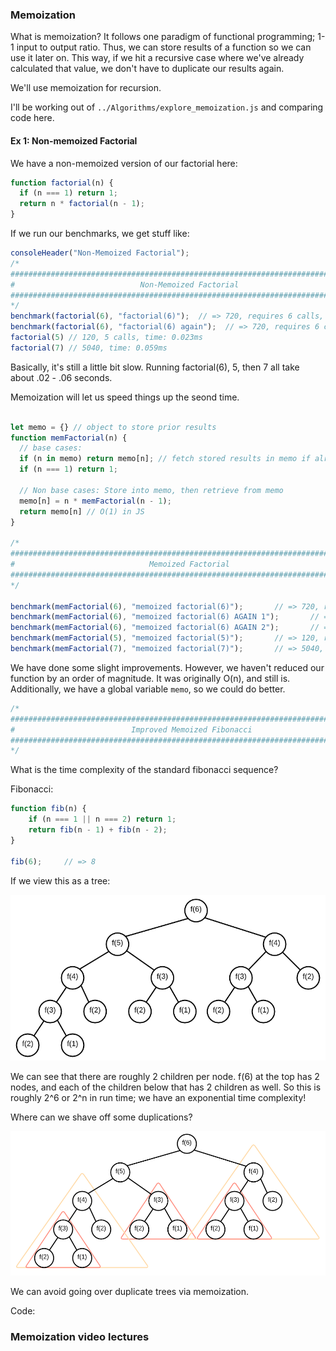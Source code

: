 ### Memoization

  What is memoization? It follows one paradigm of functional programming; 1-1 input to output ratio. Thus, we can store results of a function so we can use it later on. This way, if we hit a recursive case where we've already calculated that value, we don't have to duplicate our results again.

  We'll use memoization for recursion.

I'll be working out of `../Algorithms/explore_memoization.js` and comparing code here.

#### Ex 1: Non-memoized Factorial
We have a non-memoized version of our factorial here:

```js
function factorial(n) {
  if (n === 1) return 1;
  return n * factorial(n - 1);
}
```

If we run our benchmarks, we get stuff like: 

```js
consoleHeader("Non-Memoized Factorial");
/*
################################################################################
#                            Non-Memoized Factorial                            #
################################################################################
*/
benchmark(factorial(6), "factorial(6)");  // => 720, requires 6 calls, time: 0.246ms
benchmark(factorial(6), "factorial(6) again");  // => 720, requires 6 calls, time: 0.043ms
factorial(5) // 120, 5 calls, time: 0.023ms
factorial(7) // 5040, time: 0.059ms

```
  Basically, it's still a little bit slow. Running factorial(6), 5, then 7 all take about .02 - .06 seconds.

  Memoization will let us speed things up the seond time.

```js

let memo = {} // object to store prior results
function memFactorial(n) {
  // base cases:
  if (n in memo) return memo[n]; // fetch stored results in memo if already there
  if (n === 1) return 1;

  // Non base cases: Store into memo, then retrieve from memo
  memo[n] = n * memFactorial(n - 1);
  return memo[n] // O(1) in JS
}

/*
################################################################################
#                              Memoized Factorial                              #
################################################################################
*/

benchmark(memFactorial(6), "memoized factorial(6)");       // => 720, requires 6 calls, time: 0.975ms
benchmark(memFactorial(6), "memoized factorial(6) AGAIN 1");       // => 720, requires 1 call, time: 0.070ms
benchmark(memFactorial(6), "memoized factorial(6) AGAIN 2");       // => 720, requires 1 call, time: 0.057ms
benchmark(memFactorial(5), "memoized factorial(5)");       // => 120, requires 1 call, time: 0.097ms
benchmark(memFactorial(7), "memoized factorial(7)");       // => 5040, requires 2 calls, time: 0.052ms

```

  We have done some slight improvements. However, we haven't reduced our function by an order of magnitude. It was originally O(n), and still is. Additionally, we have a global variable `memo`, so we could do better.

```js
/*
################################################################################
#                          Improved Memoized Fibonacci                         #
################################################################################
*/
```

What is the time complexity of the standard fibonacci sequence?

Fibonacci:
```js
function fib(n) {
    if (n === 1 || n === 2) return 1;
    return fib(n - 1) + fib(n - 2);
}

fib(6);     // => 8
```

If we view this as a tree:

![fib tree](Images/fib_tree.png)


  We can see that there are roughly 2 children per node. f(6) at the top has 2 nodes, and each of the children below that has 2 children as well. So this is roughly 2^6 or 2^n in run time; we have an exponential time complexity!

Where can we shave off some duplications?

![fib tree with subtrees colored](Images/fib_tree_dups_colored.png)

We can avoid going over duplicate trees via memoization.

Code:

### Memoization video lectures
